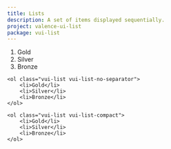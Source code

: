 ```yaml
---
title: Lists
description: A set of items displayed sequentially.
project: valence-ui-list
package: vui-list
---
```


<div>
	<ol class="vui-list">
		<li>Gold</li>
		<li>Silver</li>
		<li>Bronze</li>
	</ol>

	<ol class="vui-list vui-list-no-separator">
		<li>Gold</li>
		<li>Silver</li>
		<li>Bronze</li>
	</ol>

	<ol class="vui-list vui-list-compact">
		<li>Gold</li>
		<li>Silver</li>
		<li>Bronze</li>
	</ol>
</div>
